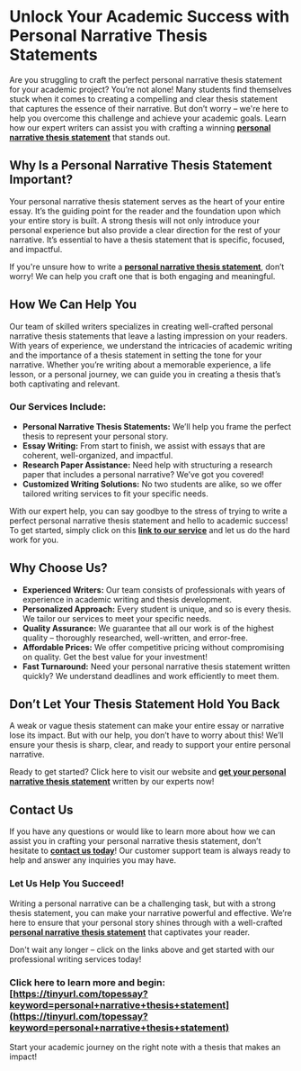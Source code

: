 # Unlock Your Academic Success with Personal Narrative Thesis Statements

Are you struggling to craft the perfect personal narrative thesis statement for your academic project? You’re not alone! Many students find themselves stuck when it comes to creating a compelling and clear thesis statement that captures the essence of their narrative. But don’t worry – we're here to help you overcome this challenge and achieve your academic goals. Learn how our expert writers can assist you with crafting a winning [**personal narrative thesis statement**](https://tinyurl.com/topessay?keyword=personal+narrative+thesis+statement) that stands out.

## Why Is a Personal Narrative Thesis Statement Important?

Your personal narrative thesis statement serves as the heart of your entire essay. It’s the guiding point for the reader and the foundation upon which your entire story is built. A strong thesis will not only introduce your personal experience but also provide a clear direction for the rest of your narrative. It’s essential to have a thesis statement that is specific, focused, and impactful.

If you're unsure how to write a [**personal narrative thesis statement**](https://tinyurl.com/topessay?keyword=personal+narrative+thesis+statement), don’t worry! We can help you craft one that is both engaging and meaningful.

## How We Can Help You

Our team of skilled writers specializes in creating well-crafted personal narrative thesis statements that leave a lasting impression on your readers. With years of experience, we understand the intricacies of academic writing and the importance of a thesis statement in setting the tone for your narrative. Whether you’re writing about a memorable experience, a life lesson, or a personal journey, we can guide you in creating a thesis that’s both captivating and relevant.

### Our Services Include:

- **Personal Narrative Thesis Statements:** We’ll help you frame the perfect thesis to represent your personal story.
- **Essay Writing:** From start to finish, we assist with essays that are coherent, well-organized, and impactful.
- **Research Paper Assistance:** Need help with structuring a research paper that includes a personal narrative? We’ve got you covered!
- **Customized Writing Solutions:** No two students are alike, so we offer tailored writing services to fit your specific needs.

With our expert help, you can say goodbye to the stress of trying to write a perfect personal narrative thesis statement and hello to academic success! To get started, simply click on this [**link to our service**](https://tinyurl.com/topessay?keyword=personal+narrative+thesis+statement) and let us do the hard work for you.

## Why Choose Us?

- **Experienced Writers:** Our team consists of professionals with years of experience in academic writing and thesis development.
- **Personalized Approach:** Every student is unique, and so is every thesis. We tailor our services to meet your specific needs.
- **Quality Assurance:** We guarantee that all our work is of the highest quality – thoroughly researched, well-written, and error-free.
- **Affordable Prices:** We offer competitive pricing without compromising on quality. Get the best value for your investment!
- **Fast Turnaround:** Need your personal narrative thesis statement written quickly? We understand deadlines and work efficiently to meet them.

## Don’t Let Your Thesis Statement Hold You Back

A weak or vague thesis statement can make your entire essay or narrative lose its impact. But with our help, you don’t have to worry about this! We’ll ensure your thesis is sharp, clear, and ready to support your entire personal narrative.

Ready to get started? Click here to visit our website and [**get your personal narrative thesis statement**](https://tinyurl.com/topessay?keyword=personal+narrative+thesis+statement) written by our experts now!

## Contact Us

If you have any questions or would like to learn more about how we can assist you in crafting your personal narrative thesis statement, don’t hesitate to [**contact us today**](https://tinyurl.com/topessay?keyword=personal+narrative+thesis+statement)! Our customer support team is always ready to help and answer any inquiries you may have.

### Let Us Help You Succeed!

Writing a personal narrative can be a challenging task, but with a strong thesis statement, you can make your narrative powerful and effective. We’re here to ensure that your personal story shines through with a well-crafted [**personal narrative thesis statement**](https://tinyurl.com/topessay?keyword=personal+narrative+thesis+statement) that captivates your reader.

Don't wait any longer – click on the links above and get started with our professional writing services today!

### **Click here to learn more and begin:** [https://tinyurl.com/topessay?keyword=personal+narrative+thesis+statement](https://tinyurl.com/topessay?keyword=personal+narrative+thesis+statement)

Start your academic journey on the right note with a thesis that makes an impact!
